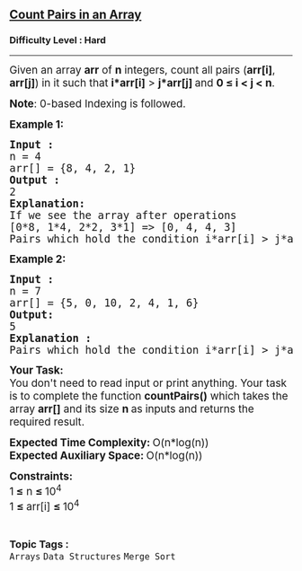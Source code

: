 <h2><a href="https://www.geeksforgeeks.org/problems/count-pairs-in-an-array4145/1">Count Pairs in an Array</a></h2><h3>Difficulty Level : Hard</h3><hr><div class="problems_problem_content__Xm_eO"><p><span style="font-size: 14pt;">Given an array <strong>arr</strong> of <strong>n</strong> integers, count all pairs (<strong>arr[i]</strong>,<strong> arr[j]</strong>) in it&nbsp;such that <strong>i*arr[i]</strong> &gt; <strong>j*arr[j] </strong>and <strong>0 ≤ i &lt; j &lt; n</strong>.</span></p>
<p><span style="font-size: 14pt;"><strong>Note</strong>: 0-based Indexing is followed.</span></p>
<p><span style="font-size: 14pt;"><strong>Example 1:</strong></span></p>
<pre><span style="font-size: 14pt;"><strong>Input :</strong>
n = 4<br>arr[] = {8, 4, 2, 1}
<strong>Output :</strong>
2<br><strong>Explanation:<br></strong>If we see the array after operations<br>[0*8, 1*4, 2*2, 3*1] =&gt; [0, 4, 4, 3]<br>Pairs which hold the condition i*arr[i] &gt; j*arr[j] are (4,1) and (2,1), so in total 2 pairs are available.</span></pre>
<p><span style="font-size: 14pt;"><strong>Example 2:</strong></span></p>
<pre><span style="font-size: 14pt;"><strong>Input :</strong>
n = 7<br>arr[] = {5, 0, 10, 2, 4, 1, 6}
<strong>Output:</strong>
5
<strong>Explanation :</strong>
Pairs which hold the condition i*arr[i] &gt; j*arr[j] are (10,2), (10,4), (10,1), (2,1) and (4,1), so in total 5 pairs are there.</span></pre>
<p><span style="font-size: 14pt;"><strong>Your Task:&nbsp;&nbsp;</strong><br>You don't need to read input or print anything. Your task is to complete the function&nbsp;<strong>countPairs()</strong> which takes the array <strong>arr[]</strong> and its size <strong>n</strong><strong> </strong>as inputs and returns the required result.</span></p>
<p><span style="font-size: 14pt;"><strong>Expected Time Complexity: </strong>O(n*log(n))<br><strong>Expected Auxiliary Space: </strong>O(n*log(n))</span></p>
<p><span style="font-size: 14pt;"><strong>Constraints:</strong><br>1<strong> ≤</strong> n&nbsp;<strong>≤ </strong>10<sup>4</sup><br>1 <strong>≤ </strong>arr[i] <strong>≤ </strong>10<sup>4</sup></span></p></div><br><p><span style=font-size:18px><strong>Topic Tags : </strong><br><code>Arrays</code>&nbsp;<code>Data Structures</code>&nbsp;<code>Merge Sort</code>&nbsp;